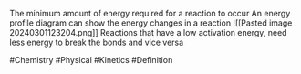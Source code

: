 The minimum amount of energy required for a reaction to occur
An energy profile diagram can show the energy changes in a reaction
![[Pasted image 20240301123204.png]]
Reactions that have a low activation energy, need less energy to break the bonds and vice versa

#Chemistry #Physical #Kinetics #Definition